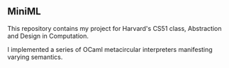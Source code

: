 ## MiniML

This repository contains my project for Harvard's
CS51 class, Abstraction and Design in Computation.

I implemented a series of OCaml metacircular interpreters manifesting varying semantics.
